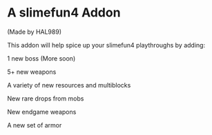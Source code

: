 # A slimefun4 Addon 

(Made by HAL989)

This addon will help spice up your slimefun4 playthroughs by adding: 

1 new boss (More soon)

5+ new weapons

A variety of new resources and multiblocks

New rare drops from mobs

New endgame weapons

A new set of armor
